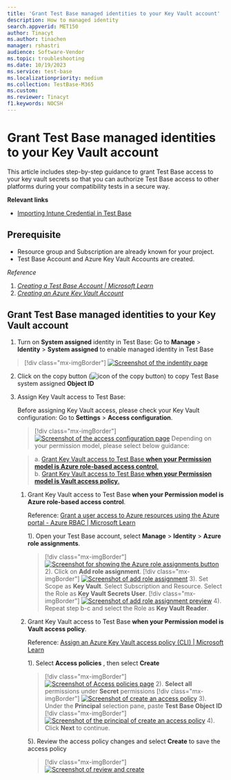 ```yaml
---
title: 'Grant Test Base managed identities to your Key Vault account'
description: How to managed identity
search.appverid: MET150
author: Tinacyt
ms.author: tinachen
manager: rshastri
audience: Software-Vendor
ms.topic: troubleshooting
ms.date: 10/19/2023
ms.service: test-base
ms.localizationpriority: medium
ms.collection: TestBase-M365
ms.custom:
ms.reviewer: Tinacyt
f1.keywords: NOCSH
---
```


# Grant Test Base managed identities to your Key Vault account

This article includes step-by-step guidance to grant Test Base access to your key vault secrets so that you can authorize Test Base access to other platforms during your compatibility tests in a secure way.

**Relevant links**

- [Importing Intune Credential in Test Base](https://aka.ms/testbase-doc-IntuneEnrollment)

## <a name="Prerequisite"></a>Prerequisite

- Resource group and Subscription are already known for your project.
- Test Base Account and Azure Key Vault Accounts are created.

*Reference*

1. [*Creating a Test Base Account | Microsoft Learn*](createaccount.md)
2. [*Creating an Azure Key Vault Account*](/azure/key-vault/general/quick-create-portal)

## <a name="GrantTestBaseAccess"></a>Grant Test Base managed identities to your Key Vault account

1. Turn on **System assigned** identity in Test Base: Go to **Manage** \> **Identity** \> **System assigned** to enable managed identity in Test Base

> [!div class="mx-imgBorder"]
> [![Screenshot of the indentity page](Media/manage-identities-1.png)](Media/manage-identities-1.png#lightbox)

2. Click on the copy button (![icon of the copy button](Media/manage-identities-copy-button.png)) to copy Test Base system assigned **Object ID**
3. Assign Key Vault access to Test Base:

    Before assigning Key Vault access, please check your Key Vault configuration: Go to **Settings** \> **Access configuration**.
    > [!div class="mx-imgBorder"]
    > [![Screenshot of the access configuration page](Media/manage-identities-2.png)](Media/manage-identities-2.png#lightbox)
    Depending on your permission model, please select below guidance:

    > a. [Grant Key Vault access to Test Base **when your Permission model is Azure role-based access control**.](#KeyVaultRBAC)  
    > b. [Grant Key Vault access to Test Base **when your Permission model is Vault access policy**.](#KeyVaultAccessPolicy)

    1. <a name="KeyVaultRBAC"></a>Grant Key Vault access to Test Base **when your Permission model is Azure role-based access control**.

        Reference: [Grant a user access to Azure resources using the Azure portal - Azure RBAC | Microsoft Learn](/azure/role-based-access-control/quickstart-assign-role-user-portal)

        1). Open your Test Base account, select **Manage** \> **Identity** \> **Azure role assignments**.
        > [!div class="mx-imgBorder"]
        > [![Screenshot for showing the Azure role assignments button](Media/manage-identities-3.png)](Media/manage-identities-3.png#lightbox)
        2). Click on **Add role assignment**.
        > [!div class="mx-imgBorder"]
        > [![Screenshot of add role assignment](Media/manage-identities-4.png)](Media/manage-identities-4.png#lightbox)
        3). Set Scope as **Key Vault**. Select Subscription and Resource. Select the Role as **Key Vault Secrets User**.
        > [!div class="mx-imgBorder"]
        > [![Screenshot of add role assignment preview](Media/manage-identities-5.png)](Media/manage-identities-5.png#lightbox)
        4). Repeat step b-c and select the Role as **Key Vault Reader**.

    2. <a name="KeyVaultAccessPolicy"></a>Grant Key Vault access to Test Base **when your Permission model is Vault access policy**.

        Reference: [Assign an Azure Key Vault access policy (CLI) | Microsoft Learn](/azure/key-vault/general/assign-access-policy?tabs=azure-portal)

        1). Select **Access policies** , then select **Create**
        > [!div class="mx-imgBorder"]
        > [![Screenshot of Access policies page](Media/manage-identities-6.png)](Media/manage-identities-6.png#lightbox)
        2). **Select all** permissions under **Secret** permissions
        > [!div class="mx-imgBorder"]
        > [![Screenshot of create an access policy](Media/manage-identities-7.png)](Media/manage-identities-7.png#lightbox)
        3). Under the **Principal** selection pane, paste **Test Base Object ID**
        > [!div class="mx-imgBorder"]
        > [![Screenshot of the principal of create an access policy](Media/manage-identities-8.png)](Media/manage-identities-8.png#lightbox)
        4). Click **Next** to continue.

        5). Review the access policy changes and select **Create** to save the access policy
        > [!div class="mx-imgBorder"]
        > [![Screenshot of review and create](Media/manage-identities-9.png)](Media/manage-identities-9.png#lightbox)